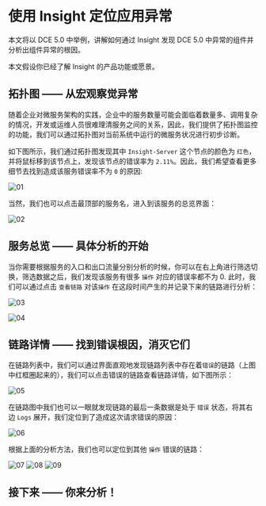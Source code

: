# 使用 Insight 定位应用异常

本文将以 DCE 5.0 中举例，讲解如何通过 Insight 发现 DCE 5.0 中异常的组件并分析出组件异常的根因。

本文假设你已经了解 Insight 的产品功能或愿景。

## 拓扑图 —— 从宏观察觉异常

随着企业对微服务架构的实践，企业中的服务数量可能会面临着数量多、调用复杂的情况，开发或运维人员很难理清服务之间的关系，因此，我们提供了拓扑图监控的功能，我们可以通过拓扑图对当前系统中运行的微服务状况进行初步诊断。

如下图所示，我们通过拓扑图发现其中 `Insight-Server` 这个节点的颜色为 `红色`，并将鼠标移到该节点上，发现该节点的错误率为 `2.11%`。因此，我们希望查看更多细节去找到造成该服务错误率不为  `0` 的原因:

![01](https://docs.daocloud.io/daocloud-docs-images/docs/zh/docs/insight/images/find_root_cause/01.png)

当然，我们也可以点击最顶部的服务名，进入到该服务的总览界面：

![02](https://docs.daocloud.io/daocloud-docs-images/docs/zh/docs/insight/images/find_root_cause/02.png)

## 服务总览 —— 具体分析的开始

当你需要根据服务的入口和出口流量分别分析的时候，你可以在右上角进行筛选切换，筛选数据之后，我们发现该服务有很多 `操作` 对应的错误率都不为 0. 此时，我们可以通过点击 `查看链路` 对该`操作` 在这段时间产生的并记录下来的链路进行分析：

![03](https://docs.daocloud.io/daocloud-docs-images/docs/zh/docs/insight/images/find_root_cause/03.png)

![04](https://docs.daocloud.io/daocloud-docs-images/docs/zh/docs/insight/images/find_root_cause/04.png)

## 链路详情 —— 找到错误根因，消灭它们

在链路列表中，我们可以通过界面直观地发现链路列表中存在着`错误`的链路（上图中红框圈起来的），我们可以点击错误的链路查看链路详情，如下图所示：

![05](https://docs.daocloud.io/daocloud-docs-images/docs/zh/docs/insight/images/find_root_cause/05.png)

在链路图中我们也可以一眼就发现链路的最后一条数据是处于 `错误` 状态，将其右边 `Logs` 展开，我们定位到了造成这次请求错误的原因：

![06](https://docs.daocloud.io/daocloud-docs-images/docs/zh/docs/insight/images/find_root_cause/06.png)

根据上面的分析方法，我们也可以定位到其他 `操作` 错误的链路：

![07](https://docs.daocloud.io/daocloud-docs-images/docs/zh/docs/insight/images/find_root_cause/07.png)
![08](https://docs.daocloud.io/daocloud-docs-images/docs/zh/docs/insight/images/find_root_cause/08.png)
![09](https://docs.daocloud.io/daocloud-docs-images/docs/zh/docs/insight/images/find_root_cause/09.png)

## 接下来 —— 你来分析！
